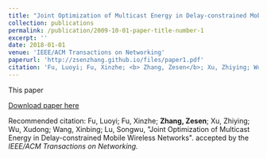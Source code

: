 ```yaml
---
title: "Joint Optimization of Multicast Energy in Delay-constrained Mobile Wireless Networks"
collection: publications
permalink: /publication/2009-10-01-paper-title-number-1
excerpt: ''
date: 2018-01-01
venue: 'IEEE/ACM Transactions on Networking'
paperurl: 'http://zsenzhang.github.io/files/paper1.pdf'
citation: 'Fu, Luoyi; Fu, Xinzhe; <b> Zhang, Zesen</b>; Xu, Zhiying; Wu, Xudong; Wang, Xinbing; Lu, Songwu, &quot;Joint Optimization of Multicast Energy in Delay-constrained Mobile Wireless Networks&quot;. accepted by the <i> IEEE/ACM Transactions on Networking.</i> (<i>Contribution:</i> Make the experiment, help with some mathematical theory and write the revision letter to the reviewer.)'
---
```

This paper

[Download paper here](http://zsenzhang.github.io/files/paper1.pdf)

Recommended citation: Fu, Luoyi; Fu, Xinzhe; <b> Zhang, Zesen</b>; Xu, Zhiying; Wu, Xudong; Wang, Xinbing; Lu, Songwu, &quot;Joint Optimization of Multicast Energy in Delay-constrained Mobile Wireless Networks&quot;. accepted by the <i> IEEE/ACM Transactions on Networking.</i> 
